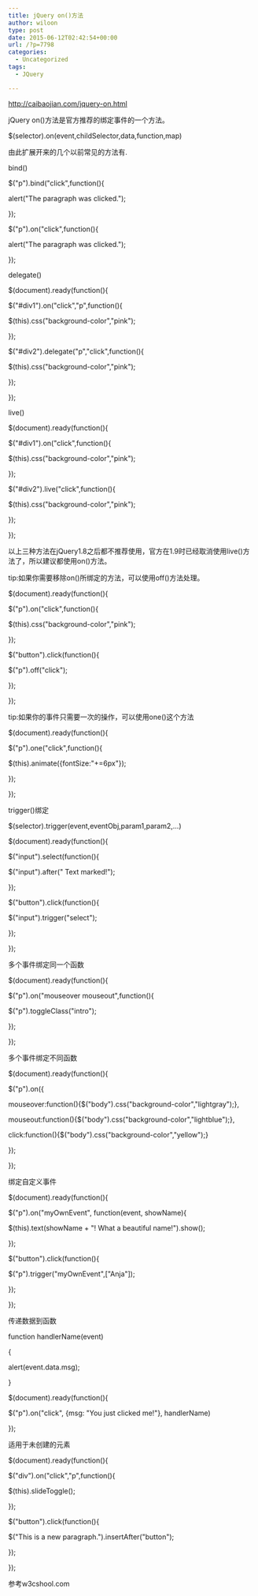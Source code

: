 ```yaml
---
title: jQuery on()方法
author: wiloon
type: post
date: 2015-06-12T02:42:54+00:00
url: /?p=7798
categories:
  - Uncategorized
tags:
  - JQuery

---
```

http://caibaojian.com/jquery-on.html

jQuery on()方法是官方推荐的绑定事件的一个方法。

$(selector).on(event,childSelector,data,function,map)
  
由此扩展开来的几个以前常见的方法有.

bind()

$("p").bind("click",function(){
  
alert("The paragraph was clicked.");
  
});

$("p").on("click",function(){
  
alert("The paragraph was clicked.");
  
});

delegate()

$(document).ready(function(){
  
$("#div1").on("click","p",function(){
  
$(this).css("background-color","pink");
  
});
  
$("#div2").delegate("p","click",function(){
  
$(this).css("background-color","pink");
  
});
  
});

live()
  
$(document).ready(function(){
  
$("#div1").on("click",function(){
  
$(this).css("background-color","pink");
  
});
  
$("#div2").live("click",function(){
  
$(this).css("background-color","pink");
  
});
  
});
  
以上三种方法在jQuery1.8之后都不推荐使用，官方在1.9时已经取消使用live()方法了，所以建议都使用on()方法。

tip:如果你需要移除on()所绑定的方法，可以使用off()方法处理。

$(document).ready(function(){
  
$("p").on("click",function(){
  
$(this).css("background-color","pink");
  
});
  
$("button").click(function(){
  
$("p").off("click");
  
});
  
});
  
tip:如果你的事件只需要一次的操作，可以使用one()这个方法

$(document).ready(function(){
  
$("p").one("click",function(){
  
$(this).animate({fontSize:"+=6px"});
  
});
  
});
  
trigger()绑定

$(selector).trigger(event,eventObj,param1,param2,...)
  
$(document).ready(function(){
  
$("input").select(function(){
  
$("input").after(" Text marked!");
  
});
  
$("button").click(function(){
  
$("input").trigger("select");
  
});
  
});
  
多个事件绑定同一个函数

$(document).ready(function(){
  
$("p").on("mouseover mouseout",function(){
  
$("p").toggleClass("intro");
  
});
  
});
  
多个事件绑定不同函数

$(document).ready(function(){
  
$("p").on({
  
mouseover:function(){$("body").css("background-color","lightgray");},
  
mouseout:function(){$("body").css("background-color","lightblue");},
  
click:function(){$("body").css("background-color","yellow");}
  
});
  
});
  
绑定自定义事件

$(document).ready(function(){
  
$("p").on("myOwnEvent", function(event, showName){
  
$(this).text(showName + "! What a beautiful name!").show();
  
});
  
$("button").click(function(){
  
$("p").trigger("myOwnEvent",["Anja"]);
  
});
  
});
  
传递数据到函数

function handlerName(event)
  
{
  
alert(event.data.msg);
  
}

$(document).ready(function(){
  
$("p").on("click", {msg: "You just clicked me!"}, handlerName)
  
});
  
适用于未创建的元素

$(document).ready(function(){
  
$("div").on("click","p",function(){
  
$(this).slideToggle();
  
});
  
$("button").click(function(){
  
$("This is a new paragraph.").insertAfter("button");
  
});
  
});
  
参考w3cshool.com